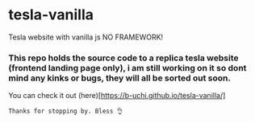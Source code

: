 # tesla-vanilla
Tesla website with vanilla js NO FRAMEWORK!

### This repo holds the source code to a replica tesla website (frontend landing page only), i am still working on it so dont mind any kinks or bugs, they will all be sorted out soon.

You can check it out (here)[https://b-uchi.github.io/tesla-vanilla/]

`Thanks for stopping by. Bless 👌`
